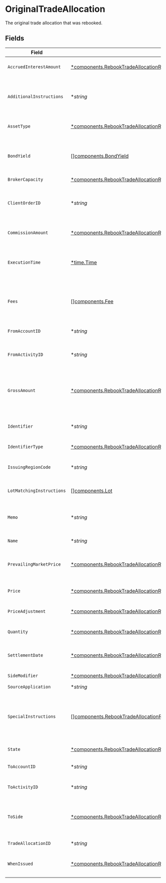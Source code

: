 # OriginalTradeAllocation

The original trade allocation that was rebooked.


## Fields

| Field                                                                                                                                                                                                             | Type                                                                                                                                                                                                              | Required                                                                                                                                                                                                          | Description                                                                                                                                                                                                       | Example                                                                                                                                                                                                           |
| ----------------------------------------------------------------------------------------------------------------------------------------------------------------------------------------------------------------- | ----------------------------------------------------------------------------------------------------------------------------------------------------------------------------------------------------------------- | ----------------------------------------------------------------------------------------------------------------------------------------------------------------------------------------------------------------- | ----------------------------------------------------------------------------------------------------------------------------------------------------------------------------------------------------------------- | ----------------------------------------------------------------------------------------------------------------------------------------------------------------------------------------------------------------- |
| `AccruedInterestAmount`                                                                                                                                                                                           | [*components.RebookTradeAllocationResponseOriginalTradeAllocationAccruedInterestAmount](../../models/components/rebooktradeallocationresponseoriginaltradeallocationaccruedinterestamount.md)                     | :heavy_minus_sign:                                                                                                                                                                                                | The amount of interest that has been accrued in the issuing currency for a single instrument.                                                                                                                     | {<br/>"value": "5.00"<br/>}                                                                                                                                                                                       |
| `AdditionalInstructions`                                                                                                                                                                                          | **string*                                                                                                                                                                                                         | :heavy_minus_sign:                                                                                                                                                                                                | Free form instructions that can be used to provide additional instructions (that are not captured by existing special instructions) and will be put on the trade confirm.                                         | ACATS instruction                                                                                                                                                                                                 |
| `AssetType`                                                                                                                                                                                                       | [*components.RebookTradeAllocationResponseOriginalTradeAllocationAssetType](../../models/components/rebooktradeallocationresponseoriginaltradeallocationassettype.md)                                             | :heavy_minus_sign:                                                                                                                                                                                                | Type of the asset being traded. Required for SYMBOL and CUSIP.                                                                                                                                                    | EQUITY                                                                                                                                                                                                            |
| `BondYield`                                                                                                                                                                                                       | [][components.BondYield](../../models/components/bondyield.md)                                                                                                                                                    | :heavy_minus_sign:                                                                                                                                                                                                | The yield associated with an individual fill of a fixed income trade. Required for FIXED_INCOME trades. Not allowed for trades of other instrument types.                                                         |                                                                                                                                                                                                                   |
| `BrokerCapacity`                                                                                                                                                                                                  | [*components.RebookTradeAllocationResponseOriginalTradeAllocationBrokerCapacity](../../models/components/rebooktradeallocationresponseoriginaltradeallocationbrokercapacity.md)                                   | :heavy_minus_sign:                                                                                                                                                                                                | Broker capacity for the trade.                                                                                                                                                                                    | AGENCY                                                                                                                                                                                                            |
| `ClientOrderID`                                                                                                                                                                                                   | **string*                                                                                                                                                                                                         | :heavy_minus_sign:                                                                                                                                                                                                | The unique identifier that is associated with an order. This is useful for associating the trade allocation with the original trade. This will be assigned a unique UUID if not provided.                         | 00be5285-0623-4560-8c58-f05af2c56ba0                                                                                                                                                                              |
| `CommissionAmount`                                                                                                                                                                                                | [*components.RebookTradeAllocationResponseOriginalTradeAllocationCommissionAmount](../../models/components/rebooktradeallocationresponseoriginaltradeallocationcommissionamount.md)                               | :heavy_minus_sign:                                                                                                                                                                                                | Commission amount of the trade allocation that will only be applied to the to_account_id.                                                                                                                         | {<br/>"value": "5.00"<br/>}                                                                                                                                                                                       |
| `ExecutionTime`                                                                                                                                                                                                   | [*time.Time](https://pkg.go.dev/time#Time)                                                                                                                                                                        | :heavy_minus_sign:                                                                                                                                                                                                | Timestamp of when the trade allocation took place. If settlement_date is not provided, this field will be converted into Eastern Time and used to calculate settlement_date.                                      | 2024-07-17 12:00:00 +0000 UTC                                                                                                                                                                                     |
| `Fees`                                                                                                                                                                                                            | [][components.Fee](../../models/components/fee.md)                                                                                                                                                                | :heavy_minus_sign:                                                                                                                                                                                                | Client calculated fees that will only be applied to the to_account_id. Regulatory fees will be calculated automatically if they are not explicitly overwritten or suppressed.                                     |                                                                                                                                                                                                                   |
| `FromAccountID`                                                                                                                                                                                                   | **string*                                                                                                                                                                                                         | :heavy_minus_sign:                                                                                                                                                                                                | The ULID formatted account_id that the positions will be moved from.                                                                                                                                              | 01HASWB2DTMRT3DAM45P56J2H3                                                                                                                                                                                        |
| `FromActivityID`                                                                                                                                                                                                  | **string*                                                                                                                                                                                                         | :heavy_minus_sign:                                                                                                                                                                                                | The current activity_id of the trade allocation that positions will be moved from in the Ledger.                                                                                                                  | 0Y06JAP3A2I                                                                                                                                                                                                       |
| `GrossAmount`                                                                                                                                                                                                     | [*components.RebookTradeAllocationResponseOriginalTradeAllocationGrossAmount](../../models/components/rebooktradeallocationresponseoriginaltradeallocationgrossamount.md)                                         | :heavy_minus_sign:                                                                                                                                                                                                | Gross amount is calculated by the Booking service by multiplying price and quantity and fixing it to 2 fractional precision. Optionally specifiable. If present, will override the gross_amount calculated above. | {<br/>"value": "5.25"<br/>}                                                                                                                                                                                       |
| `Identifier`                                                                                                                                                                                                      | **string*                                                                                                                                                                                                         | :heavy_minus_sign:                                                                                                                                                                                                | Identifier (of the type specified in `identifier_type`). Responses will supply the originally requested identifier.                                                                                               | AAPL                                                                                                                                                                                                              |
| `IdentifierType`                                                                                                                                                                                                  | [*components.RebookTradeAllocationResponseOriginalTradeAllocationIdentifierType](../../models/components/rebooktradeallocationresponseoriginaltradeallocationidentifiertype.md)                                   | :heavy_minus_sign:                                                                                                                                                                                                | Identifier type for the asset being traded.                                                                                                                                                                       | SYMBOL                                                                                                                                                                                                            |
| `IssuingRegionCode`                                                                                                                                                                                               | **string*                                                                                                                                                                                                         | :heavy_minus_sign:                                                                                                                                                                                                | Unicode CLDR region code. Issuing Region Code is required for some `identifier_type`s, especially CUSIP.                                                                                                          | US                                                                                                                                                                                                                |
| `LotMatchingInstructions`                                                                                                                                                                                         | [][components.Lot](../../models/components/lot.md)                                                                                                                                                                | :heavy_minus_sign:                                                                                                                                                                                                | One or many lot matching instructions for the trade allocation.                                                                                                                                                   |                                                                                                                                                                                                                   |
| `Memo`                                                                                                                                                                                                            | **string*                                                                                                                                                                                                         | :heavy_minus_sign:                                                                                                                                                                                                | Caller provided but can be used for booking-service to note original trade details when booking into the error account or using the error asset.                                                                  | Allocation failed due to insufficient funds                                                                                                                                                                       |
| `Name`                                                                                                                                                                                                            | **string*                                                                                                                                                                                                         | :heavy_minus_sign:                                                                                                                                                                                                | The resource name of the trade allocation.                                                                                                                                                                        | accounts/02HASWB2DTMRT3DAM45P56J2T2/tradeAllocations/01J0XX2KDN3M9QKFKRE2HYSCQM                                                                                                                                   |
| `PrevailingMarketPrice`                                                                                                                                                                                           | [*components.RebookTradeAllocationResponseOriginalTradeAllocationPrevailingMarketPrice](../../models/components/rebooktradeallocationresponseoriginaltradeallocationprevailingmarketprice.md)                     | :heavy_minus_sign:                                                                                                                                                                                                | The price for the instrument that is prevailing in the market. Required for FIXED_INCOME trade allocations when the broker_capacity is PRINCIPAL.                                                                 | {<br/>"value": "100.00"<br/>}                                                                                                                                                                                     |
| `Price`                                                                                                                                                                                                           | [*components.RebookTradeAllocationResponseOriginalTradeAllocationPrice](../../models/components/rebooktradeallocationresponseoriginaltradeallocationprice.md)                                                     | :heavy_minus_sign:                                                                                                                                                                                                | Price with requirement of 8 or less integral number and 8 or less fractional precision.                                                                                                                           | {<br/>"value": "56.15"<br/>}                                                                                                                                                                                      |
| `PriceAdjustment`                                                                                                                                                                                                 | [*components.RebookTradeAllocationResponseOriginalTradeAllocationPriceAdjustment](../../models/components/rebooktradeallocationresponseoriginaltradeallocationpriceadjustment.md)                                 | :heavy_minus_sign:                                                                                                                                                                                                | Price adjustment that will be applied to the net price of the security.                                                                                                                                           |                                                                                                                                                                                                                   |
| `Quantity`                                                                                                                                                                                                        | [*components.RebookTradeAllocationResponseOriginalTradeAllocationQuantity](../../models/components/rebooktradeallocationresponseoriginaltradeallocationquantity.md)                                               | :heavy_minus_sign:                                                                                                                                                                                                | Quantity with requirement of 12 or less integral number and 5 or less fractional precision.                                                                                                                       | {<br/>"value": "1000"<br/>}                                                                                                                                                                                       |
| `SettlementDate`                                                                                                                                                                                                  | [*components.RebookTradeAllocationResponseOriginalTradeAllocationSettlementDate](../../models/components/rebooktradeallocationresponseoriginaltradeallocationsettlementdate.md)                                   | :heavy_minus_sign:                                                                                                                                                                                                | Defaults to T+1 for equities if this is not provided. Calculated using the execution_time field in Eastern Time.                                                                                                  | 2024-07-17 12:00:00 +0000 UTC                                                                                                                                                                                     |
| `SideModifier`                                                                                                                                                                                                    | [*components.RebookTradeAllocationResponseOriginalTradeAllocationSideModifier](../../models/components/rebooktradeallocationresponseoriginaltradeallocationsidemodifier.md)                                       | :heavy_minus_sign:                                                                                                                                                                                                | Side modifier for the trade allocation.                                                                                                                                                                           | SHORT                                                                                                                                                                                                             |
| `SourceApplication`                                                                                                                                                                                               | **string*                                                                                                                                                                                                         | :heavy_minus_sign:                                                                                                                                                                                                | The source of the submission.                                                                                                                                                                                     | Trading-App                                                                                                                                                                                                       |
| `SpecialInstructions`                                                                                                                                                                                             | [][components.RebookTradeAllocationResponseOriginalTradeAllocationSpecialInstructions](../../models/components/rebooktradeallocationresponseoriginaltradeallocationspecialinstructions.md)                        | :heavy_minus_sign:                                                                                                                                                                                                | An enumerated list of values used to indicate certain attributes about a trade allocation (E.g. BROKER_LIQUIDATION) and/or trigger downstream processing rules (e.g. SUPPRESS_TRACE_REPORTING)                    | [<br/>"SUPPRESS_SEC_FEE",<br/>"WITH_DIVIDEND"<br/>]                                                                                                                                                               |
| `State`                                                                                                                                                                                                           | [*components.RebookTradeAllocationResponseOriginalTradeAllocationState](../../models/components/rebooktradeallocationresponseoriginaltradeallocationstate.md)                                                     | :heavy_minus_sign:                                                                                                                                                                                                | The state that the trade allocation is in.                                                                                                                                                                        | BOOKED                                                                                                                                                                                                            |
| `ToAccountID`                                                                                                                                                                                                     | **string*                                                                                                                                                                                                         | :heavy_minus_sign:                                                                                                                                                                                                | The ULID formatted account_id that the positions will be moved to.                                                                                                                                                | 02HASWB2DTMRT3DAM45P56J2T2                                                                                                                                                                                        |
| `ToActivityID`                                                                                                                                                                                                    | **string*                                                                                                                                                                                                         | :heavy_minus_sign:                                                                                                                                                                                                | The current activity_id of the trade allocation that positions will be moved to in the Ledger.                                                                                                                    | 0H06HAP3A3Y                                                                                                                                                                                                       |
| `ToSide`                                                                                                                                                                                                          | [*components.RebookTradeAllocationResponseOriginalTradeAllocationToSide](../../models/components/rebooktradeallocationresponseoriginaltradeallocationtoside.md)                                                   | :heavy_minus_sign:                                                                                                                                                                                                | Denotes the side of the position going into the to_account_id. A to_side of SELL indicates the position will be allocated with a BUY out of the from_account, and a SELL into the to_account.                     | BUY                                                                                                                                                                                                               |
| `TradeAllocationID`                                                                                                                                                                                               | **string*                                                                                                                                                                                                         | :heavy_minus_sign:                                                                                                                                                                                                | A ULID to uniquely identify the trade allocation globally.                                                                                                                                                        | 01J0XX2KDN3M9QKFKRE2HYSCQM                                                                                                                                                                                        |
| `WhenIssued`                                                                                                                                                                                                      | [*components.RebookTradeAllocationResponseOriginalTradeAllocationWhenIssued](../../models/components/rebooktradeallocationresponseoriginaltradeallocationwhenissued.md)                                           | :heavy_minus_sign:                                                                                                                                                                                                | Denotes that this trade allocation was either when_issued or when_distributed.                                                                                                                                    | WHEN_ISSUED                                                                                                                                                                                                       |